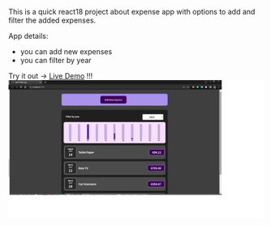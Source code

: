 This is a quick react18 project about expense app with options to add and filter the added expenses.

App details:
- you can add new expenses
- you can filter by year

Try it out -> [Live Demo](https://expenses.dimitargegov.site/) !!!
![link](https://github.com/MitkoDG/ddg-todo-react-app/blob/main/public/screenshot.jpg)

